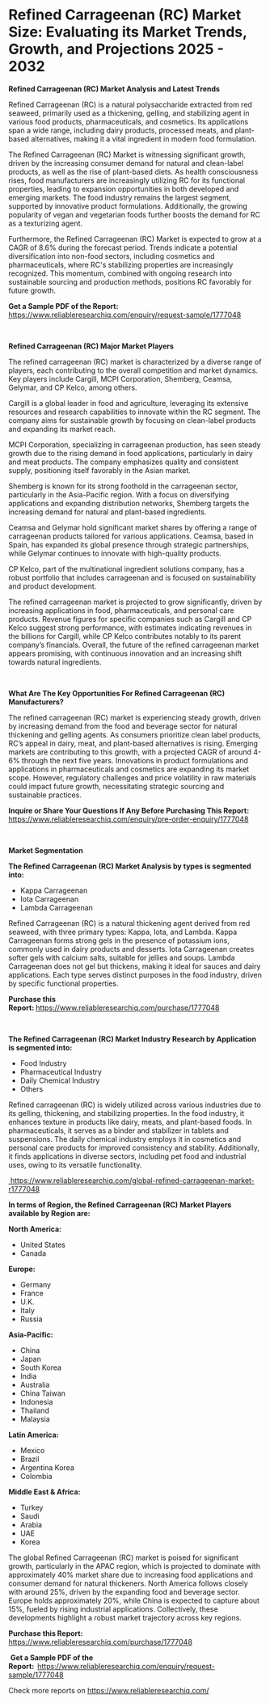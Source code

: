 <p><h1>Refined Carrageenan (RC) Market Size: Evaluating its Market Trends, Growth, and Projections 2025 - 2032</h1></p><p><strong>Refined Carrageenan (RC) Market Analysis and Latest Trends</strong></p>
<p><p>Refined Carrageenan (RC) is a natural polysaccharide extracted from red seaweed, primarily used as a thickening, gelling, and stabilizing agent in various food products, pharmaceuticals, and cosmetics. Its applications span a wide range, including dairy products, processed meats, and plant-based alternatives, making it a vital ingredient in modern food formulation.</p><p>The Refined Carrageenan (RC) Market is witnessing significant growth, driven by the increasing consumer demand for natural and clean-label products, as well as the rise of plant-based diets. As health consciousness rises, food manufacturers are increasingly utilizing RC for its functional properties, leading to expansion opportunities in both developed and emerging markets. The food industry remains the largest segment, supported by innovative product formulations. Additionally, the growing popularity of vegan and vegetarian foods further boosts the demand for RC as a texturizing agent.</p><p>Furthermore, the Refined Carrageenan (RC) Market is expected to grow at a CAGR of 8.6% during the forecast period. Trends indicate a potential diversification into non-food sectors, including cosmetics and pharmaceuticals, where RC's stabilizing properties are increasingly recognized. This momentum, combined with ongoing research into sustainable sourcing and production methods, positions RC favorably for future growth.</p></p>
<p><strong>Get a Sample PDF of the Report:&nbsp;</strong> <a href="https://www.reliableresearchiq.com/enquiry/request-sample/1777048?utm_campaign=2463&utm_medium=2&utm_source=Github&utm_content=ia&utm_term=03042025&utm_id=refined-carrageenan-rc">https://www.reliableresearchiq.com/enquiry/request-sample/1777048</a></p>
<p>&nbsp;</p>
<p><strong>Refined Carrageenan (RC) Major Market Players</strong></p>
<p><p>The refined carrageenan (RC) market is characterized by a diverse range of players, each contributing to the overall competition and market dynamics. Key players include Cargill, MCPI Corporation, Shemberg, Ceamsa, Gelymar, and CP Kelco, among others.</p><p>Cargill is a global leader in food and agriculture, leveraging its extensive resources and research capabilities to innovate within the RC segment. The company aims for sustainable growth by focusing on clean-label products and expanding its market reach.</p><p>MCPI Corporation, specializing in carrageenan production, has seen steady growth due to the rising demand in food applications, particularly in dairy and meat products. The company emphasizes quality and consistent supply, positioning itself favorably in the Asian market.</p><p>Shemberg is known for its strong foothold in the carrageenan sector, particularly in the Asia-Pacific region. With a focus on diversifying applications and expanding distribution networks, Shemberg targets the increasing demand for natural and plant-based ingredients.</p><p>Ceamsa and Gelymar hold significant market shares by offering a range of carrageenan products tailored for various applications. Ceamsa, based in Spain, has expanded its global presence through strategic partnerships, while Gelymar continues to innovate with high-quality products.</p><p>CP Kelco, part of the multinational ingredient solutions company, has a robust portfolio that includes carrageenan and is focused on sustainability and product development. </p><p>The refined carrageenan market is projected to grow significantly, driven by increasing applications in food, pharmaceuticals, and personal care products. Revenue figures for specific companies such as Cargill and CP Kelco suggest strong performance, with estimates indicating revenues in the billions for Cargill, while CP Kelco contributes notably to its parent company’s financials. Overall, the future of the refined carrageenan market appears promising, with continuous innovation and an increasing shift towards natural ingredients.</p></p>
<p>&nbsp;</p>
<p><strong>What Are The Key Opportunities For Refined Carrageenan (RC) Manufacturers?</strong></p>
<p><p>The refined carrageenan (RC) market is experiencing steady growth, driven by increasing demand from the food and beverage sector for natural thickening and gelling agents. As consumers prioritize clean label products, RC’s appeal in dairy, meat, and plant-based alternatives is rising. Emerging markets are contributing to this growth, with a projected CAGR of around 4-6% through the next five years. Innovations in product formulations and applications in pharmaceuticals and cosmetics are expanding its market scope. However, regulatory challenges and price volatility in raw materials could impact future growth, necessitating strategic sourcing and sustainable practices.</p></p>
<p><strong>Inquire or Share Your Questions If Any Before Purchasing This Report:</strong> <a href="https://www.reliableresearchiq.com/enquiry/pre-order-enquiry/1777048?utm_campaign=2463&utm_medium=2&utm_source=Github&utm_content=ia&utm_term=03042025&utm_id=refined-carrageenan-rc">https://www.reliableresearchiq.com/enquiry/pre-order-enquiry/1777048</a></p>
<p>&nbsp;</p>
<p><strong>Market Segmentation</strong></p>
<p><strong>The Refined Carrageenan (RC) Market Analysis by types is segmented into:</strong></p>
<p><ul><li>Kappa Carrageenan</li><li>Iota Carrageenan</li><li>Lambda Carrageenan</li></ul></p>
<p><p>Refined Carrageenan (RC) is a natural thickening agent derived from red seaweed, with three primary types: Kappa, Iota, and Lambda. Kappa Carrageenan forms strong gels in the presence of potassium ions, commonly used in dairy products and desserts. Iota Carrageenan creates softer gels with calcium salts, suitable for jellies and soups. Lambda Carrageenan does not gel but thickens, making it ideal for sauces and dairy applications. Each type serves distinct purposes in the food industry, driven by specific functional properties.</p></p>
<p><strong>Purchase this Report:&nbsp;</strong><a href="https://www.reliableresearchiq.com/purchase/1777048?utm_campaign=2463&utm_medium=2&utm_source=Github&utm_content=ia&utm_term=03042025&utm_id=refined-carrageenan-rc">https://www.reliableresearchiq.com/purchase/1777048</a></p>
<p>&nbsp;</p>
<p><strong>The Refined Carrageenan (RC) Market Industry Research by Application is segmented into:</strong></p>
<p><ul><li>Food Industry</li><li>Pharmaceutical Industry</li><li>Daily Chemical Industry</li><li>Others</li></ul></p>
<p><p>Refined carrageenan (RC) is widely utilized across various industries due to its gelling, thickening, and stabilizing properties. In the food industry, it enhances texture in products like dairy, meats, and plant-based foods. In pharmaceuticals, it serves as a binder and stabilizer in tablets and suspensions. The daily chemical industry employs it in cosmetics and personal care products for improved consistency and stability. Additionally, it finds applications in diverse sectors, including pet food and industrial uses, owing to its versatile functionality.</p></p>
<p><a href="https://www.reliableresearchiq.com/global-refined-carrageenan-market-r1777048?utm_campaign=2463&utm_medium=2&utm_source=Github&utm_content=ia&utm_term=03042025&utm_id=refined-carrageenan-rc">&nbsp;https://www.reliableresearchiq.com/global-refined-carrageenan-market-r1777048</a></p>
<p><strong>In terms of Region, the Refined Carrageenan (RC) Market Players available by Region are:</strong></p>
<p>
    <p> <strong> North America: </strong>
        <ul>
            <li>United States</li>
            <li>Canada</li>
        </ul>
        </p> 
    <p> <strong> Europe: </strong>
        <ul>
            <li>Germany</li>
            <li>France</li>
            <li>U.K.</li>
            <li>Italy</li>
            <li>Russia</li>
        </ul>
        </p> 
    <p> <strong> Asia-Pacific: </strong>
        <ul>
            <li>China</li>
            <li>Japan</li>
            <li>South Korea</li>
            <li>India</li>
            <li>Australia</li>
            <li>China Taiwan</li>
            <li>Indonesia</li>
            <li>Thailand</li>
            <li>Malaysia</li>
        </ul>
        </p> 
    <p> <strong> Latin America: </strong>
        <ul>
            <li>Mexico</li>
            <li>Brazil</li>
            <li>Argentina Korea</li>
            <li>Colombia</li>
        </ul>
        </p> 
    <p> <strong> Middle East & Africa: </strong>
        <ul>
            <li>Turkey</li>
            <li>Saudi</li>
            <li>Arabia</li>
            <li>UAE</li>
            <li>Korea</li>
        </ul>
    </p>
    </p>
<p><p>The global Refined Carrageenan (RC) market is poised for significant growth, particularly in the APAC region, which is projected to dominate with approximately 40% market share due to increasing food applications and consumer demand for natural thickeners. North America follows closely with around 25%, driven by the expanding food and beverage sector. Europe holds approximately 20%, while China is expected to capture about 15%, fueled by rising industrial applications. Collectively, these developments highlight a robust market trajectory across key regions.</p></p>
<p><strong>Purchase this Report: </strong><a href="https://www.reliableresearchiq.com/purchase/1777048?utm_campaign=2463&utm_medium=2&utm_source=Github&utm_content=ia&utm_term=03042025&utm_id=refined-carrageenan-rc">https://www.reliableresearchiq.com/purchase/1777048</a></p>
<p>&nbsp;<strong>Get a Sample PDF of the Report:&nbsp;&nbsp;</strong><a href="https://www.reliableresearchiq.com/enquiry/request-sample/1777048?utm_campaign=2463&utm_medium=2&utm_source=Github&utm_content=ia&utm_term=03042025&utm_id=refined-carrageenan-rc">https://www.reliableresearchiq.com/enquiry/request-sample/1777048</a></p>
<p><strong></strong></p>
<p>Check more reports on <a href="https://www.reliableresearchiq.com/?utm_campaign=2463&utm_medium=2&utm_source=Github&utm_content=ia&utm_term=03042025&utm_id=refined-carrageenan-rc">https://www.reliableresearchiq.com/</a></p>